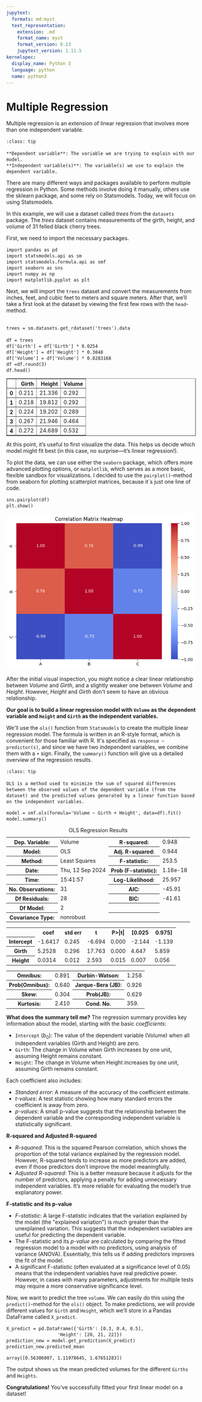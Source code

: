 ```yaml
---
jupytext:
  formats: md:myst
  text_representation:
    extension: .md
    format_name: myst
    format_version: 0.13
    jupytext_version: 1.11.5
kernelspec:
  display_name: Python 3
  language: python
  name: python3
---
```


# Multiple Regression
Multiple regression is an extension of linear regression that involves more than one independent variable.
```{admonition} Independet and dependent
:class: tip

**Dependent variable**: The variable we are trying to explain with our model.  
**Independent variable(s)**: The variable(s) we use to explain the dependent variable.
```

There are many different ways and packages available to perform multiple regression in Python. Some methods involve doing it manually, others use the sklearn package, and some rely on Statsmodels. Today, we will focus on using Statsmodels.

In this example, we will use a dataset called *trees* from the `datasets` package. The *trees* dataset contains measurements of the girth, height, and volume of 31 felled black cherry trees.

First, we need to import the necessary packages.
```{code-cell}
import pandas as pd
import statsmodels.api as sm
import statsmodels.formula.api as smf
import seaborn as sns
import numpy as np
import matplotlib.pyplot as plt

```
Next, we will import the `trees` dataset and convert the measurements from inches, feet, and cubic feet to meters and square meters. After that, we’ll take a first look at the dataset by viewing the first few rows with the `head`-method.
```{code-cell}

trees = sm.datasets.get_rdataset('trees').data

df = trees
df['Girth'] = df['Girth'] * 0.0254
df['Height'] = df['Height'] * 0.3048
df['Volume'] = df['Volume'] * 0.0283168
df =df.round(3)
df.head()
```
<div>
<style scoped>
    .dataframe tbody tr th:only-of-type {
        vertical-align: middle;
    }

    .dataframe tbody tr th {
        vertical-align: top;
    }

    .dataframe thead th {
        text-align: right;
    }
</style>
<table border="1" class="dataframe">
  <thead>
    <tr style="text-align: right;">
      <th></th>
      <th>Girth</th>
      <th>Height</th>
      <th>Volume</th>
    </tr>
  </thead>
  <tbody>
    <tr>
      <th>0</th>
      <td>0.211</td>
      <td>21.336</td>
      <td>0.292</td>
    </tr>
    <tr>
      <th>1</th>
      <td>0.218</td>
      <td>19.812</td>
      <td>0.292</td>
    </tr>
    <tr>
      <th>2</th>
      <td>0.224</td>
      <td>19.202</td>
      <td>0.289</td>
    </tr>
    <tr>
      <th>3</th>
      <td>0.267</td>
      <td>21.946</td>
      <td>0.464</td>
    </tr>
    <tr>
      <th>4</th>
      <td>0.272</td>
      <td>24.689</td>
      <td>0.532</td>
    </tr>
  </tbody>
</table>
</div>
At this point, it’s useful to first visualize the data. This helps us decide which model might fit best (in this case, no surprise—it’s linear regression!).

To plot the data, we can use either the `seaborn` package, which offers more advanced plotting options, or `matplotlib`, which serves as a more basic, flexible sandbox for visualizations. I decided to use the `pairplot()`-method from seaborn for plotting scatterplot matrices, because it´s just one line of code.
```{code-cell}
sns.pairplot(df)
plt.show()
```
![](image.png)

After the initial visual inspection, you might notice a clear linear relationship between *Volume* and *Girth*, and a slightly weaker one between *Volume* and *Height*. However, *Height* and *Girth* don't seem to have an obvious relationship.

**Our goal is to build a linear regression model with `Volume` as the dependent variable and `Height` and `Girth` as the independent variables.**

We'll use the `ols()` function from `Statsmodels`  to create the multiple linear regression model. The formula is written in an R-style format, which is convenient for those familiar with R. It's specified as `response ~ predictor(s)`, and since we have two independent variables, we combine them with a `+` sign. Finally, the `summary()` function will give us a detailed overview of the regression results.
```{admonition} Ordinary Least Squares (OLS) 
:class: tip

OLS is a method used to minimize the sum of squared differences between the observed values of the dependent variable (from the dataset) and the predicted values generated by a linear function based on the independent variables.
```
```{code-cell}
model = smf.ols(formula='Volume ~ Girth + Height', data=df).fit()
model.summary()
```
<table class="simpletable">
<caption>OLS Regression Results</caption>
<tr>
  <th>Dep. Variable:</th>         <td>Volume</td>      <th>  R-squared:         </th> <td>   0.948</td>
</tr>
<tr>
  <th>Model:</th>                   <td>OLS</td>       <th>  Adj. R-squared:    </th> <td>   0.944</td>
</tr>
<tr>
  <th>Method:</th>             <td>Least Squares</td>  <th>  F-statistic:       </th> <td>   253.5</td>
</tr>
<tr>
  <th>Date:</th>             <td>Thu, 12 Sep 2024</td> <th>  Prob (F-statistic):</th> <td>1.16e-18</td>
</tr>
<tr>
  <th>Time:</th>                 <td>15:41:57</td>     <th>  Log-Likelihood:    </th> <td>  25.957</td>
</tr>
<tr>
  <th>No. Observations:</th>      <td>    31</td>      <th>  AIC:               </th> <td>  -45.91</td>
</tr>
<tr>
  <th>Df Residuals:</th>          <td>    28</td>      <th>  BIC:               </th> <td>  -41.61</td>
</tr>
<tr>
  <th>Df Model:</th>              <td>     2</td>      <th>                     </th>     <td> </td>   
</tr>
<tr>
  <th>Covariance Type:</th>      <td>nonrobust</td>    <th>                     </th>     <td> </td>   
</tr>
</table>
<table class="simpletable">
<tr>
      <td></td>         <th>coef</th>     <th>std err</th>      <th>t</th>      <th>P>|t|</th>  <th>[0.025</th>    <th>0.975]</th>  
</tr>
<tr>
  <th>Intercept</th> <td>   -1.6417</td> <td>    0.245</td> <td>   -6.694</td> <td> 0.000</td> <td>   -2.144</td> <td>   -1.139</td>
</tr>
<tr>
  <th>Girth</th>     <td>    5.2528</td> <td>    0.296</td> <td>   17.763</td> <td> 0.000</td> <td>    4.647</td> <td>    5.859</td>
</tr>
<tr>
  <th>Height</th>    <td>    0.0314</td> <td>    0.012</td> <td>    2.593</td> <td> 0.015</td> <td>    0.007</td> <td>    0.056</td>
</tr>
</table>
<table class="simpletable">
<tr>
  <th>Omnibus:</th>       <td> 0.891</td> <th>  Durbin-Watson:     </th> <td>   1.258</td>
</tr>
<tr>
  <th>Prob(Omnibus):</th> <td> 0.640</td> <th>  Jarque-Bera (JB):  </th> <td>   0.926</td>
</tr>
<tr>
  <th>Skew:</th>          <td> 0.304</td> <th>  Prob(JB):          </th> <td>   0.629</td>
</tr>
<tr>
  <th>Kurtosis:</th>      <td> 2.410</td> <th>  Cond. No.          </th> <td>    359.</td>
</tr>
</table>

**What does the summary tell me?**
The regression summary provides key information about the model, starting with the basic *coefficients*:
* `Intercept` ($b_0$): The value of the dependent variable (Volume) when all independent variables (Girth and Height) are zero.
* `Girth`: The change in Volume when Girth increases by one unit, assuming Height remains constant.
* `Height`: The change in Volume when Height increases by one unit, assuming Girth remains constant.

Each coefficient also includes:

* *Standard error*: A measure of the accuracy of the coefficient estimate.
* *t-values*: A test statistic showing how many standard errors the coefficient is away from zero.
* *p-values*: A small p-value suggests that the relationship between the dependent variable and the corresponding independent variable is statistically significant.

**R-squared and Adjusted R-squared**

* *R-squared*: This is the squared Pearson correlation, which shows the proportion of the total variance explained by the regression model. However, R-squared tends to increase as more predictors are added, even if those predictors don’t improve the model meaningfully.
* *Adjusted R-squared*: This is a better measure because it adjusts for the number of predictors, applying a penalty for adding unnecessary independent variables. It’s more reliable for evaluating the model’s true explanatory power.

**F-statistic and its p-value**
* *F-statistic*: A large F-statistic indicates that the variation explained by the model (the "explained variation") is much greater than the unexplained variation. This suggests that the independent variables are useful for predicting the dependent variable.
* The F-statistic and its *p-value* are calculated by comparing the fitted regression model to a model with no predictors, using analysis of variance (ANOVA). Essentially, this tells us if adding predictors improves the fit of the model.
* A significant F-statistic (often evaluated at a significance level of 0.05) means that the independent variables have real predictive power. However, in cases with many parameters, adjustments for multiple tests may require a more conservative significance level.

Now, we want to predict the tree `volume`. We can easily do this using the `predict()`-method for the `ols()` object. To make predictions, we will provide different values for `Girth` and `Height`, which we'll store in a Pandas DataFrame called `X_predict`.
```{code-cell}
X_predict = pd.DataFrame({'Girth': [0.3, 0.4, 0.5], 
                   'Height': [20, 21, 22]})
prediction_new = model.get_prediction(X_predict)
prediction_new.predicted_mean
```
```{code-cell}
array([0.56306007, 1.11978645, 1.67651283])
```
The output shows us the mean predicted volumes for the different `Girths` and `Heights`.

**Congratulations!** You’ve successfully fitted your first linear model on a dataset!
